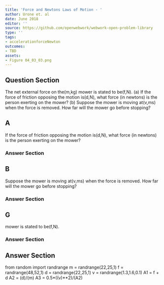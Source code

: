 ```yaml
---
title: 'Force and Newtons Laws of Motion - '
author: Urone et. al
date: June 2018
editor: ''
source: https://github.com/openwebwork/webwork-open-problem-library
type: ''
tags:
- accelerationforceNewton
outcomes:
- TBD
assets:
- Figure 04_03_03.png
---
```


## Question Section 

The net external force on the(m,kg) mower is stated to be(f,N).
(a) If the force of friction opposing the motion is(d,N), what force  (in newtons) is the person exerting on the mower? 
(b) Suppose the mower is moving at(v,ms) when the force  is removed. How far will the mower go before stopping?
## A
If the force of friction opposing the motion is(d,N), what force  (in newtons) is the person exerting on the mower? 
### Answer Section
## B
Suppose the mower is moving at(v,ms) when the force  is removed. How far will the mower go before stopping?
### Answer Section
## G
mower is stated to be(f,N).
### Answer Section


## Answer Section

from random import randrange
m = randrange(22,25,1)
f = randrange(48,52,1)
d = randrange(22,25,1)
v = randrange(1.3,1.6,0.1)
A1 = f + d
A2 = (d)/(m)
A3 = 0.5*((v)**2)/(A2)
